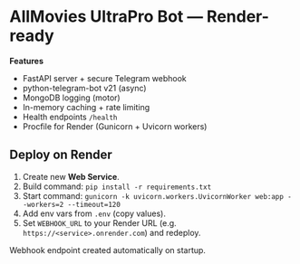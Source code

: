 
# AllMovies UltraPro Bot — Render-ready

**Features**
- FastAPI server + secure Telegram webhook
- python-telegram-bot v21 (async)
- MongoDB logging (motor)
- In-memory caching + rate limiting
- Health endpoints `/health`
- Procfile for Render (Gunicorn + Uvicorn workers)

## Deploy on Render
1. Create new **Web Service**.
2. Build command: `pip install -r requirements.txt`
3. Start command: `gunicorn -k uvicorn.workers.UvicornWorker web:app --workers=2 --timeout=120`
4. Add env vars from `.env` (copy values).
5. Set `WEBHOOK_URL` to your Render URL (e.g. `https://<service>.onrender.com`) and redeploy.

Webhook endpoint created automatically on startup.
